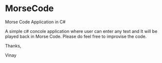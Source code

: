 MorseCode
=========

Morse Code Application in C#


A simple c# concole application where user can enter any text and It will be played back in Morse Code.
Please do feel free to improvise the code.

Thanks,

Vinay
